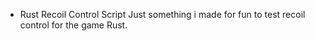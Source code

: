 * Rust Recoil Control Script
Just something i made for fun to test recoil control for the game Rust.
